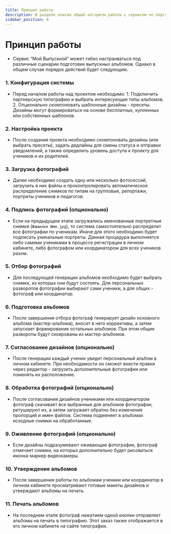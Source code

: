 ```yaml
---
title: Принцип работы
description: В разделе описан общий алгоритм работы с сервисом по подготовке альбомов
sidebar_position: 0
---
```


# Принцип работы
* Сервис “Мой Выпускной” может гибко настраиваться под различные сценарии подготовки выпускных альбомов. Однако в общем случае порядок действий будет следующим.<br/>
### 1. Конфигурация системы
* Перед началом работы над проектом необходимо:
       1. Подключить партнерскую типографию и выбрать интересующие типы альбомов.
       2. Опционально скомпоновать шаблонные дизайны - пресеты. Дизайны могут формироваться на основе бесплатных, купленных или собственных шаблонов.<br/>
### 2. Настройка проекта
* После создания проекта необходимо скомпоновать дизайны (или выбрать  пресеты), задать дедлайны для смены статуса и отправки уведомлений, а также определить уровень доступа к проекту для учеников и их родителей.<br/>
### 3. Загрузка фотографий
* Далее необходимо создать одну или несколько фотосессий, загрузить в них файлы и проконтролировать автоматическое распределение снимков по типам на групповые, репортажи, портреты учеников и педагогов.<br/>
### 4. Подпись фотографий (опционально)
* Если на предыдущем этапе загружались именованные портретные снимки (```Фамилия Имя.jpg```), то система самостоятельно распределит все фотографии по ученикам. Иначе для этого необходимо будет подписать уникальные портреты. Данная процедура выполняется либо самими учениками в процессе регистрации в личном кабинете, либо фотографом или координатором для всех учеников разом.<br/>
 ### 5. Отбор фотографий
* Для последующей генерации альбомов необходимо будет выбрать снимки, из которых они будут состоять. Для персональных разворотов фотографии выбирают сами ученики, а для общих - фотограф или координатор.<br/>
### 6. Подготовка альбомов
* После завершения отбора фотограф генерирует дизайн основного альбома (мастер-альбома), вносит в него коррективы, а затем запускает формирование остальных  альбомов. При этом общие развороты будут скоированы из мастер-альбомов.<br/>
### 7. Согласование дизайнов (опционально)
* После генерации каждый ученик увидит персональный альбом в личном кабинете. При необходимости он сможет внести правки через редактор - загрузить дополнительные фотографии или поменять их расположение.<br/>
### 8. Обработка фотографий (опционально)
* После согласования дизайнов учениками или координатором фотограф скачивает все выбранные для альбомов фотографии, ретушируют их, а затем загружает обратно без изменения пропорций и имен файлов. Система подменяет в альбомах исходные снимки на обработанные.<br/>
### 9. Оживление фотографий (опционально)
* Если дизайны подразумевают оживающие фотографии, фотограф отмечает снимки, на которых дополнительно будет рисоваться иконка-маркер видеокамеры.<br/>
### 10. Утверждение альбомов
* После завершения работы по альбомам ученики или координатор в личном кабинете просматривают готовые макеты дизайнов и утверждают альбомы на печать.<br/>
### 11. Печать альбомов
* На последнем этапе фотограф нажатием одной кнопки отправляет альбомы на печать в типографию. Этот заказ также отображается в его личном кабинете на сайте типографии.
